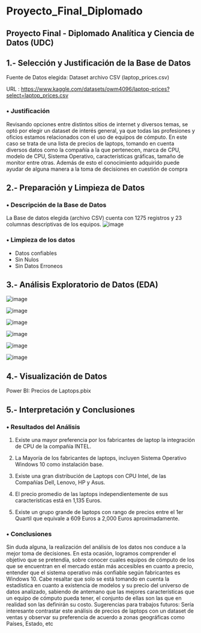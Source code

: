 # Proyecto_Final_Diplomado

## Proyecto Final - Diplomado Analítica y Ciencia de Datos (UDC)

## 1.- Selección y Justificación de la Base de Datos

Fuente de Datos elegida: Dataset archivo CSV (laptop_prices.csv)

URL :  https://www.kaggle.com/datasets/owm4096/laptop-prices?select=laptop_prices.csv

### •	Justificación
Revisando opciones entre distintos sitios de internet y diversos temas, se optó por elegir un dataset de interés general, ya que todas las profesiones y oficios estamos relacionados con el uso de equipos de cómputo. En este caso se trata de una lista de precios de laptops, tomando en cuenta diversos datos como la compañía a la que pertenecen, marca de CPU, modelo de CPU, Sistema Operativo, características gráficas, tamaño de monitor entre otras.
Además de esto el conocimiento adquirido puede ayudar de alguna manera a la toma de decisiones en cuestión de compra


## 2.- Preparación y Limpieza de Datos

### •	Descripción de la Base de Datos
La Base de datos elegida (archivo CSV) cuenta con 1275 registros y 23 columnas descriptivas de los equipos.
![image](https://github.com/user-attachments/assets/8fefc9bd-d767-4869-8103-1cc824046d61)

### •	Limpieza de los datos
- Datos confiables
- Sin Nulos
- Sin Datos Erroneos

## 3.- Análisis Exploratorio de Datos (EDA)
![image](https://github.com/user-attachments/assets/9e207677-bc89-4241-9312-a36cd27ce994)

![image](https://github.com/user-attachments/assets/e7559b81-7634-4ae5-ae72-9cf5319c363e)

![image](https://github.com/user-attachments/assets/d6fdbfcb-2372-4944-b87f-7e1674e10a4f)

![image](https://github.com/user-attachments/assets/51d6c74d-6627-4ff1-affd-42602f69875d)

![image](https://github.com/user-attachments/assets/8ee814d6-c333-4acf-a2cd-4104e7a5d2a8)

![image](https://github.com/user-attachments/assets/953c404c-575e-4514-a0c2-354ed1227163)


## 4.- Visualización de Datos
Power BI:  Precios de Laptops.pbix

## 5.- Interpretación y Conclusiones

### •	Resultados del Análisis
1.	Existe una mayor preferencia por los fabricantes de laptop la integración de CPU de la compañía INTEL.

2.	La Mayoría de los fabricantes de laptops, incluyen Sistema Operativo Windows 10 como instalación base.

3.	Existe una gran distribución de Laptops con CPU Intel, de las Compañías Dell, Lenovo, HP y Asus.

4.	El precio promedio de las laptops independientemente de sus características está en 1,135 Euros.

5.	Existe un grupo grande de laptops con rango de precios entre el 1er Quartil que equivale a 609 Euros a 2,000 Euros aproximadamente.


### •	Conclusiones

Sin duda alguna, la realización del análisis de los datos nos conduce a la mejor toma de decisiones. En esta ocasión, logramos comprender el objetivo que se pretendía, sobre conocer cuales equipos de cómputo de los que se encuentran en el mercado están más accesibles en cuanto a precio, entender que el sistema operativo más confiable según fabricantes es Windows 10. Cabe resaltar que solo se está tomando en cuenta la estadística en cuanto a existencia de modelos y su precio del universo de datos analizado, sabiendo de antemano que las mejores características que un equipo de cómputo pueda tener, el conjunto de ellas son las que en realidad son las definirán su costo.
Sugerencias para trabajos futuros: Sería interesante contrastar este análisis de precios de laptops con un dataset de ventas y observar su preferencia de acuerdo a zonas geográficas como Países, Estado, etc









